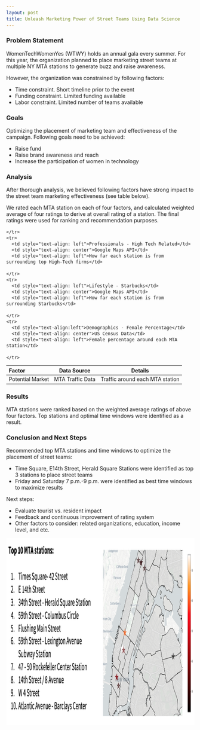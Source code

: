 ```yaml
---
layout: post
title: Unleash Marketing Power of Street Teams Using Data Science
---
```


### Problem Statement

WomenTechWomenYes (WTWY) holds an annual gala every summer. For this year, the organization planned to place marketing street teams at multiple NY MTA stations to generate buzz and raise awareness.

However, the organization was constrained by following factors:
<ul>
<li>Time constraint. Short timeline prior to the event </li>
<li>Funding constraint. Limited funding available</li>
<li>Labor constraint. Limited number of teams available </li>
</ul>


### Goals

Optimizing the placement of marketing team and effectiveness of the campaign. Following goals need to be achieved:
<ul>

<li>Raise fund</li>
<li>Raise brand awareness and reach</li>
<li>Increase the participation of women in technology </li>
</ul>


### Analysis

After thorough analysis, we believed following factors have strong impact to the street team marketing effectiveness (see table below).

We rated each MTA station on each of four factors, and calculated weighted average of four ratings to derive at overall rating of a station. The final ratings were used for ranking and recommendation purposes.
<table>
  <thead>
    <tr>
      <th style="text-align: left">Factor</th>
      <th style="text-align: center">Data Source</th>
      <th style="text-align: center">Details </th>
    </tr>
  </thead>
  <tbody>
    <tr>
      <td style="text-align: left">Potential Market</td>
      <td style="text-align: center">MTA Traffic Data</td>
      <td style="text-align: left">Traffic around each MTA station</td>

    </tr>
    <tr>
      <td style="text-align: left">Professionals - High Tech Related</td>
      <td style="text-align: center">Google Maps API</td>
      <td style="text-align: left">How far each station is from surrounding top High-Tech firms</td>

    </tr>
    <tr>
      <td style="text-align: left">Lifestyle - Starbucks</td>
      <td style="text-align: center">Google Maps API</td>
      <td style="text-align: left">How far each station is from surrounding Starbucks</td>

    </tr>
    <tr>
      <td style="text-align:left">Demographics - Female Percentage</td>
      <td style="text-align: center">US Census Data</td>
      <td style="text-align: left">Female percentage around each MTA station</td>

    </tr>
  </tbody>
</table>



### Results

MTA stations were ranked based on the weighted average ratings of above four factors. Top stations and optimal time windows were identified as a result.


### Conclusion and Next Steps

Recommended top MTA stations and time windows to optimize the placement of street teams:
<ul>
<li>Time Square, E14th Street, Herald Square Stations were identified as top 3 stations to place street teams</li>
<li>Friday and Saturday 7 p.m.-9 p.m. were identified as best time windows to maximize results</li>
</ul>
Next steps:
<ul>
<li>Evaluate tourist vs. resident impact</li>
<li>Feedback and continuous improvement of rating system</li>
<li>Other factors to consider: related organizations, education, income level, and etc.</li>
</ul>

<img src="recommendation.png" height="500" width="1100">
